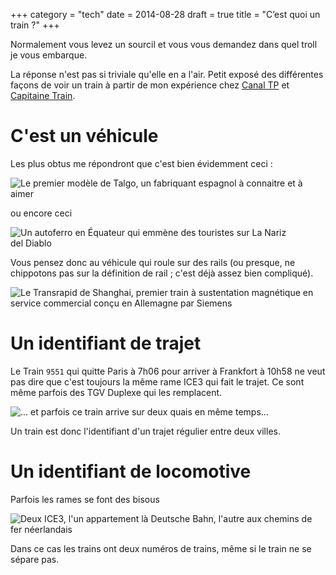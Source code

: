 +++
category = "tech"
date = 2014-08-28
draft = true
title = "C’est quoi un train ?"
+++

Normalement vous levez un sourcil et vous vous demandez dans quel troll
je vous embarque.

La réponse n'est pas si triviale qu'elle en a l'air. Petit exposé des
différentes façons de voir un train à partir de mon expérience chez
[Canal TP](http://www.canaltp.fr) et [Capitaine Train](https://www.capitainetrain.com).

# C'est un véhicule

Les plus obtus me répondront que c'est bien évidemment ceci :

![Le premier modèle de [Talgo](https://fr.wikipedia.org/wiki/Talgo), un
fabriquant espagnol à connaitre et à aimer](images/trains/talgo.jpg)

ou encore ceci

![Un *autoferro* en Équateur qui emmène des touristes sur [La Nariz del Diablo](https://fr.wikipedia.org/wiki/La_Nariz_del_Diablo)](../images/trains/autoferro.jpg)

Vous pensez donc au véhicule qui roule sur des rails (ou presque, ne
chippotons pas sur la définition de rail ; c'est déjà assez bien
compliqué).

![Le [Transrapid de Shanghai](https://fr.wikipedia.org/wiki/Transrapid_de_Shanghai), premier
train à sustentation magnétique en service commercial conçu en Allemagne par Siemens](images/trains/transrapid.jpg)

# Un identifiant de trajet

Le Train `9551` qui quitte Paris à 7h06 pour arriver à
Frankfort à 10h58 ne veut pas dire que c'est toujours la même rame ICE3
qui fait le trajet. Ce sont même parfois des TGV Duplexe qui les
remplacent.

![... et parfois ce train arrive sur deux quais en même temps...](../images/trains/ice9551.jpg)

Un train est donc l'identifiant d'un trajet régulier entre deux villes.

# Un identifiant de locomotive

Parfois les rames se font des bisous

![Deux ICE3, l'un appartement là Deutsche Bahn, l'autre aux chemins de fer néerlandais](../images/trains/jumeau.jpg)

Dans ce cas les trains ont deux numéros de trains, même si le train ne
se sépare pas.
